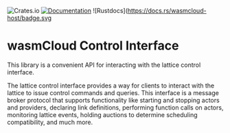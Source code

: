 ![Crates.io](https://img.shields.io/crates/v/control-interface)
[![Documentation](https://img.shields.io/badge/Docs-Documentation-blue)](https://wasmcloud.dev)
![Rustdocs](https://docs.rs/wasmcloud-host/badge.svg

# wasmCloud Control Interface
This library is a convenient API for interacting with the lattice control interface.

The lattice control interface provides a way for clients to interact with the lattice to issue control commands and queries. This interface is a message broker protocol that supports functionality like starting and stopping actors and providers, declaring link definitions, performing function calls on actors, monitoring lattice events, holding auctions to determine scheduling compatibility, and much more.